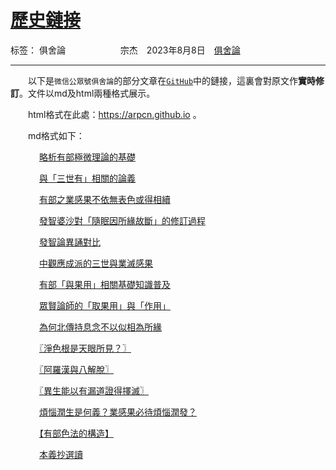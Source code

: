 ﻿# [歷史鏈接][1]

标签： 俱舍論
　　　　　　宗杰　2023年8月8日　[俱舍論](https://mp.weixin.qq.com/s/dtrnkAo_uzlrY_xa_xbdaQ)

---

　　以下是`微信公眾號俱舍論`的部分文章在[`GitHub`](https://github.com/arpcn/abhidharma)中的鏈接，這裏會對原文作**實時修訂**。文件以md及html兩種格式展示。

　　html格式在此處：https://arpcn.github.io 。

　　md格式如下：

　 　　[略析有部極微理論的基礎](md/略析有部極微理論的基礎.md)

　 　　[與「三世有」相關的論義](md/與「三世有」相關的論義.md)

　 　　[有部之業感果不依無表色或得相續](md/有部之業感果不依無表色或得相續.md)

　 　　[發智婆沙對「隨眠因所緣故斷」的修訂過程](md/發智婆沙對「隨眠因所緣故斷」的修訂過程.md)

　 　　[發智論異誦對比](md/發智論異誦對比.md)

　 　　[中觀應成派的三世與業滅感果](md/中觀應成派的三世與業滅感果.md)

　 　　[有部「與果用」相關基礎知識普及](md/有部「與果用」相關基礎知識普及.md)

　 　　[眾賢論師的「取果用」與「作用」](md/眾賢論師的「取果用」與「作用」.md)

　 　　[為何北傳持息念不以似相為所緣](md/為何北傳持息念不以似相為所緣.md)

　 　　[〖淨色根是天眼所見？〗](md/〖淨色根是天眼所見？〗.md)

　 　　[〖阿羅漢與八解脫〗](md/〖阿羅漢與八解脫〗.md)

　 　　[〖異生能以有漏道證得擇滅〗](md/〖異生能以有漏道證得擇滅〗.md)

　 　　[煩惱潤生是何義？業感果必待煩惱潤發？](md/煩惱潤生是何義？業感果必待煩惱潤發？.md)

　 　　[【有部色法的構造】](md/【有部色法的構造】.md)

　 　　[本義抄選讀](md/本義抄選讀.md)


  [1]: https://github.com/arpcn/abhidharma

